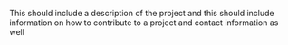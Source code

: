 This should include a description of the project
and this should include information on how to contribute to a project 
and contact information as well